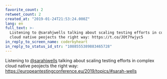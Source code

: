```yaml
---
favorite_count: 2
retweet_count: 2
created_at: "2019-01-24T21:53:24.000Z"
lang: en
full_text: >-
  Listening to @sarahjwells talking about scaling testing efforts in complex
  cloud native peojects the right way: https://t.co/JOt7Ywjyc5
in_reply_to_screen_name: coderbyheart
in_reply_to_status_id_str: "1088555389883465728"
---
```


Listening to [@sarahjwells](https://twitter.com/sarahjwells) talking about
scaling testing efforts in complex cloud native peojects the right way:
<https://europeantestingconference.eu/2019/topics/#sarah-wells>
